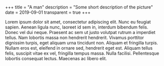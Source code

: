 +++
title = "A man"
description = "Some short description of the picture"
date = 2019-09-01
transparent = true
+++

Lorem ipsum dolor sit amet, consectetur adipiscing elit. Nunc eu feugiat sapien. Aenean ligula nunc, laoreet id sem in, interdum bibendum felis. Donec vel dui neque. Praesent ac sem ut justo volutpat rutrum a imperdiet tellus. Nam lobortis massa non hendrerit hendrerit. Vivamus porttitor dignissim turpis, eget aliquam urna tincidunt non. Aliquam et fringilla turpis. Nullam eros est, eleifend in ornare sed, hendrerit eget est. Aliquam tellus felis, suscipit vitae ex vel, fringilla tempus massa. Nulla facilisi. Pellentesque lobortis consequat lectus. Maecenas ac libero elit.
